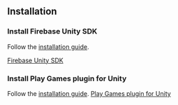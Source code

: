 
## Installation

### Install Firebase Unity SDK
Follow the [installation guide](https://firebase.google.com/docs/unity/setup#known-issues).

[Firebase Unity SDK](https://firebase.google.com/download/unity)

### Install Play Games plugin for Unity
Follow the [installation guide](https://firebase.google.com/docs/unity/setup#known-issues).
[Play Games plugin for Unity](https://github.com/playgameservices/play-games-plugin-for-unity/releases)